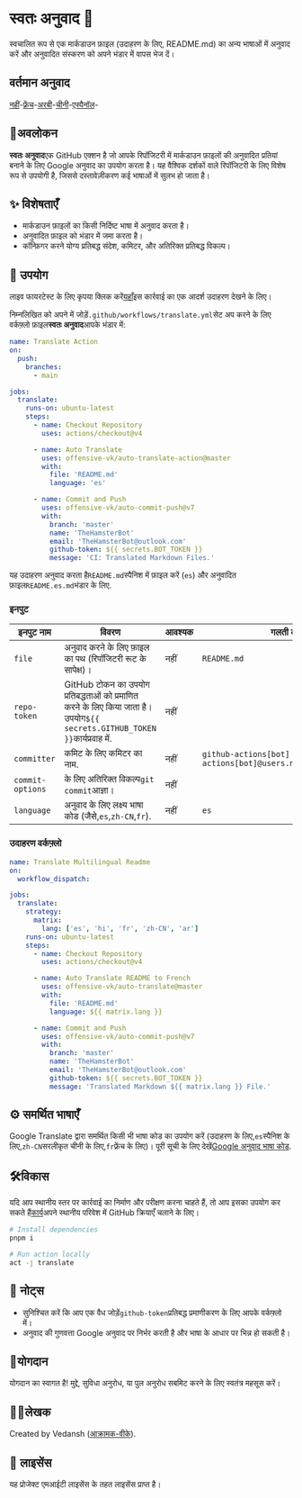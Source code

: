 # स्वतः अनुवाद 📘

स्वचालित रूप से एक मार्कडाउन फ़ाइल (उदाहरण के लिए, README.md) का अन्य भाषाओं में अनुवाद करें और अनुवादित संस्करण को अपने भंडार में वापस भेज दें।

## वर्तमान अनुवाद

[नहीं](./README.hi.md)-[फ़्रेंच](./README.fr.md)-[अरबी](./README.ar.md)-[चीनी](./README.zh-CN.md)-[एस्पैनॉल](./README.es.md)-

## 📖अवलोकन

**स्वतः अनुवाद**एक GitHub एक्शन है जो आपके रिपॉजिटरी में मार्कडाउन फ़ाइलों की अनुवादित प्रतियां बनाने के लिए Google अनुवाद का उपयोग करता है। यह वैश्विक दर्शकों वाले रिपॉजिटरी के लिए विशेष रूप से उपयोगी है, जिससे दस्तावेज़ीकरण कई भाषाओं में सुलभ हो जाता है।

## ✨ विशेषताएँ

-   मार्कडाउन फ़ाइलों का किसी निर्दिष्ट भाषा में अनुवाद करता है।
-   अनुवादित फ़ाइल को भंडार में जमा करता है।
-   कॉन्फ़िगर करने योग्य प्रतिबद्ध संदेश, कमिटर, और अतिरिक्त प्रतिबद्ध विकल्प।

## 🚀 उपयोग

लाइव फायरटेस्ट के लिए कृपया क्लिक करें[यहाँ](https://github.com/offensive-vk/auto-translate/tree/master/.github/workflows/test.yml)इस कार्रवाई का एक आदर्श उदाहरण देखने के लिए।

निम्नलिखित को अपने में जोड़ें`.github/workflows/translate.yml`सेट अप करने के लिए वर्कफ़्लो फ़ाइल**स्वतः अनुवाद**आपके भंडार में:

```yaml
name: Translate Action
on:
  push:
    branches:
      - main

jobs:
  translate:
    runs-on: ubuntu-latest
    steps:
      - name: Checkout Repository
        uses: actions/checkout@v4

      - name: Auto Translate
        uses: offensive-vk/auto-translate-action@master
        with:
          file: 'README.md'
          language: 'es'

      - name: Commit and Push
        uses: offensive-vk/auto-commit-push@v7
        with: 
          branch: 'master'
          name: 'TheHamsterBot'
          email: 'TheHamsterBot@outlook.com'
          github-token: ${{ secrets.BOT_TOKEN }}
          message: 'CI: Translated Markdown Files.'
```

यह उदाहरण अनुवाद करता है`README.md`स्पैनिश में फ़ाइल करें (`es`) और अनुवादित फ़ाइल`README.es.md`भंडार के लिए.

### इनपुट

| इनपुट नाम        | विवरण                                                                                                                       | आवश्यक | गलती करना                                                            |
| ---------------- | --------------------------------------------------------------------------------------------------------------------------- | ------ | -------------------------------------------------------------------- |
| `file`           | अनुवाद करने के लिए फ़ाइल का पथ (रिपॉजिटरी रूट के सापेक्ष)।                                                                  | नहीं   | `README.md`                                                          |
| `repo-token`     | GitHub टोकन का उपयोग प्रतिबद्धताओं को प्रमाणित करने के लिए किया जाता है। उपयोग`${{ secrets.GITHUB_TOKEN }}`कार्यप्रवाह में. | नहीं   |                                                                      |
| `committer`      | कमिट के लिए कमिटर का नाम.                                                                                                   | नहीं   | `github-actions[bot] <github-actions[bot]@users.noreply.github.com>` |
| `commit-options` | के लिए अतिरिक्त विकल्प`git commit`आज्ञा।                                                                                    | नहीं   |                                                                      |
| `language`       | अनुवाद के लिए लक्ष्य भाषा कोड (जैसे,`es`,`zh-CN`,`fr`).                                                                     | नहीं   | `es`                                                                 |

### उदाहरण वर्कफ़्लो

```yaml
name: Translate Multilingual Readme
on:
  workflow_dispatch:

jobs:
  translate:
    strategy:
      matrix:
        lang: ['es', 'hi', 'fr', 'zh-CN', 'ar']
    runs-on: ubuntu-latest
    steps:
      - name: Checkout Repository
        uses: actions/checkout@v4

      - name: Auto Translate README to French
        uses: offensive-vk/auto-translate@master
        with:
          file: 'README.md'
          language: ${{ matrix.lang }}

      - name: Commit and Push
        uses: offensive-vk/auto-commit-push@v7
        with: 
          branch: 'master'
          name: 'TheHamsterBot'
          email: 'TheHamsterBot@outlook.com'
          github-token: ${{ secrets.BOT_TOKEN }}
          message: 'Translated Markdown ${{ matrix.lang }} File.'
```

## ⚙️ समर्थित भाषाएँ

Google Translate द्वारा समर्थित किसी भी भाषा कोड का उपयोग करें (उदाहरण के लिए,`es`स्पैनिश के लिए,`zh-CN`सरलीकृत चीनी के लिए,`fr`फ़्रेंच के लिए)। पूरी सूची के लिए देखें[Google अनुवाद भाषा कोड](https://cloud.google.com/translate/docs/languages).

## 🛠विकास

यदि आप स्थानीय स्तर पर कार्रवाई का निर्माण और परीक्षण करना चाहते हैं, तो आप इसका उपयोग कर सकते हैं[कार्य](https://github.com/nektos/act)अपने स्थानीय परिवेश में GitHub क्रियाएँ चलाने के लिए।

```bash
# Install dependencies
pnpm i

# Run action locally
act -j translate
```

## 📝 नोट्स

-   सुनिश्चित करें कि आप एक वैध जोड़ें`github-token`प्रतिबद्ध प्रमाणीकरण के लिए आपके वर्कफ़्लो में।
-   अनुवाद की गुणवत्ता Google अनुवाद पर निर्भर करती है और भाषा के आधार पर भिन्न हो सकती है।

## 🤝योगदान

योगदान का स्वागत है! मुद्दे, सुविधा अनुरोध, या पुल अनुरोध सबमिट करने के लिए स्वतंत्र महसूस करें।

## 🧑‍💻लेखक

Created by Vedansh ([आक्रामक-वीके](https://github.com/offensive-vk)).

## 📜 लाइसेंस

यह प्रोजेक्ट एमआईटी लाइसेंस के तहत लाइसेंस प्राप्त है।
